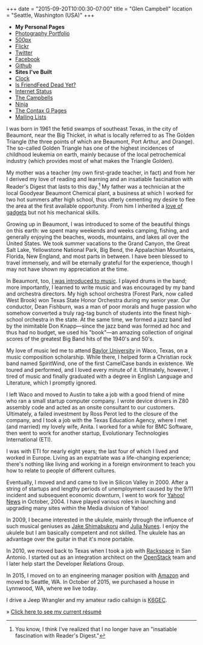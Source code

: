 +++
date = "2015-09-20T10:00:30-07:00"
title = "Glen Campbell"
location = "Seattle, Washington (USA)"
+++
<div class="sidebar">

* **My Personal Pages**
* [Photography Portfolio](http://broadpool.photography)
* [500px](http://500px.glenc.xyz)
* [Flickr](http://flickr.glenc.xyz)
* [Twitter](http://tw.glenc.xyz)
* [Facebook](http://fb.glenc.xyz)
* [Github](http://git.glenc.xyz)
* **Sites I've Built**
* [Clock](http://clock.fyi)
* [Is FriendFeed Dead Yet?](http://isfriendfeeddeadyet.com)
* [Internet Status](http://internet-status.info)
* [The Campbells](http://campbell.io)
* [Ninja](http://campbell.ninja)
* [The Contax G Pages](http://contaxg.com)
* [Mailing Lists](http://xlerb.email)

</div>
I was born in 1961 the fetid swamps of southeast Texas, in the city
of Beaumont, near the Big Thicket, in what is locally referred to
as The Golden Triangle (the three points of which are Beaumont,
Port Arthur, and Orange). The so-called Golden Triangle has one of
the highest incidences of childhood leukemia on earth, mainly because
of the local petrochemical industry (which provides most of what
makes the Triangle Golden).

My mother was a teacher (my own first-grade teacher, in fact) and
from her I derived my love of reading and learning and an insatiable
fascination with Reader's Digest that lasts to this day.[^1] My
father was a technician at the local Goodyear Beaumont Chemical
plant, a business at which I worked for two hot summers after high
school, thus utterly cementing my desire to flee the area at the
first available opportunity. From him I inherited a [love of
gadgets](/essay/2012/01/gadgets.html) but not his mechanical skills.

Growing up in Beaumont, I was introduced to some of the beautiful
things on this earth: we spent many weekends and weeks camping,
fishing, and generally enjoying the beaches, woods, mountains, and
lakes all over the United States. We took summer vacations to the
Grand Canyon, the Great Salt Lake, Yellowstone National Park, Big
Bend, the Appalachian Mountains, Florida, New England, and most
parts in between. I have been blessed to travel immensely, and will
be eternally grateful for the experience, though I may not have
shown my appreciation at the time.

In Beaumont, too, [I was introduced to
music](/essay/2012/02/classical-music.html). I played drums in the
band; more importantly, I learned to write music and was encouraged
by my band and orchestra directors. My high school orchestra (Forest
Park, now called West Brook) won Texas State Honor Orchestra during
my senior year. Our conductor, Dean Fishburn, was a man of poor
morals and huge passion who somehow converted a truly rag-tag bunch
of students into the finest high-school orchestra in the state. At
the same time, we formed a jazz band led by the inimitable Don
Knapp&mdash;since the jazz band was formed ad hoc and thus had no
budget, we used his "book"&mdash;an amazing collection of original
scores of the greatest Big Band hits of the 1940's and 50's.

My love of music led me to attend [Baylor
University](http://www.baylor.edu) in Waco, Texas, on a music
composition scholarship. While there, I helped form a Christian
rock band named SpiritWind, one of the first CamelCase bands in
existence. We toured and performed, and I loved every minute of it.
Ultimately, however, I tired of music and finally graduated with a
degree in English Language and Literature, which I promptly ignored.

I left Waco and moved to Austin to take a job with a good friend
of mine who ran a small startup computer company. I wrote device
drivers in Z80 assembly code and acted as an onsite consultant to
our customers. Ultimately, a failed investment by Ross Perot led
to the closure of the company, and I took a job with the Texas
Education Agency, where I met (and married) my lovely wife, Anita.
I worked for a while for BMC Software, then went to work for another
startup, Evolutionary Technologies International (ETI).

I was with ETI for nearly eight years; the last four of which I
lived and worked in Europe. Living as an expatriate was a life-changing
experience; there's nothing like living and working in a foreign
environment to teach you how to relate to people of different
cultures.

Eventually, I moved and and came to live in Silicon Valley in 2000.
After a string of startups and lengthy periods of unemployment
caused by the 9/11 incident and subsequent economic downturn, I
went to work for [Yahoo! News](http://news.yahoo.com) in October,
2004. I have played various roles in launching and upgrading many
sites within the Media division of Yahoo!

In 2009, I became interested in the ukulele, mainly through the
influence of such musical geniuses as [Jake
Shimabukoru](http://www.jakeshimabukuro.com/home/) and [Julia
Nunes](http://www.julianunes.com). I enjoy the ukulele but I am
basically competent and not skilled. The ukulele has an advantage
over the guitar in that it's more portable.

In 2010, we moved back to Texas when I took a job with
[Rackspace](http://www.rackspace.com) in San Antonio. I started out
as an integration architect on the [OpenStack](http://www.openstack.org)
team and I later help start the Developer Relations Group.

In 2015, I moved on to an engineering manager position with
[Amazon](http://www.amazon.com) and moved to Seattle, WA. In October
of 2015, we purchased a house in Lynnwood, WA, where we live today.

I drive a Jeep Wrangler and my amateur radio callsign is
[K6GEC](http://wireless2.fcc.gov/UlsApp/UlsSearch/license.jsp?licKey=2785484).

&raquo; [Click here to see my current r&eacute;sum&eacute;](/resume.html)

[^1]: You know, I think I've realized that I no longer have an
      "insatiable fascination with Reader's Digest."
